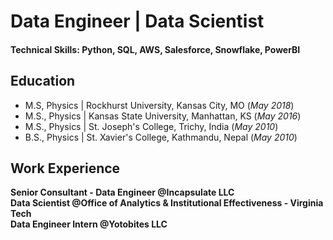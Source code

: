 # Data Engineer | Data Scientist

#### Technical Skills: Python, SQL, AWS, Salesforce, Snowflake, PowerBI

## Education
- M.S, Physics | Rockhurst University, Kansas City, MO (_May 2018_)									
- M.S., Physics	| Kansas State University, Manhattan, KS (_May 2016_)	 			        		
- M.S., Physics | St. Joseph's College, Trichy, India (_May 2010_)
- B.S., Physics | St. Xavier's College, Kathmandu, Nepal (_May 2010_)

## Work Experience
**Senior Consultant - Data Engineer @Incapsulate LLC**    
**Data Scientist @Office of Analytics & Institutional Effectiveness - Virginia Tech**   
**Data Engineer Intern @Yotobites LLC**    

